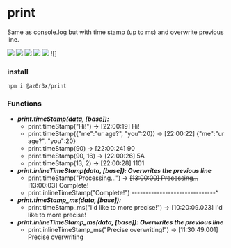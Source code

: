 # print
Same as console.log but with time stamp (up to ms) and overwrite previous line.

![](https://img.shields.io/github/stars/pandao/editor.md.svg) ![](https://img.shields.io/github/forks/pandao/editor.md.svg) ![](https://img.shields.io/github/tag/pandao/editor.md.svg) ![](https://img.shields.io/github/release/pandao/editor.md.svg) ![](https://img.shields.io/github/issues/pandao/editor.md.svg) ![]

### install
`npm i @az0r3x/print`

### Functions
+ ***print.timeStamp(data, [base]):***
    + print.timeStamp("Hi!") ->                         [22:00:19] Hi!
    + print.timeStamp({"me":"ur age?", "you":20}) ->    [22:00:22] {"me":"ur age?", "you":20}
    + print.timeStamp(90) ->                            [22:00:24] 90
    + print.timeStamp(90, 16) ->                        [22:00:26] 5A
    + print.timeStamp(13, 2) ->                         [22:00:28] 1101
+ ***print.inlineTimeStamp(data, [base]): Overwrites the previous line***
    + print.timeStamp("Processing...") -> ~~[13:00:00] Processing...~~ [13:00:03] Complete!
    + print.inlineTimeStamp("Complete!") ------------------------------^
+ ***print.timeStamp_ms(data, [base]):***
    + print.timeStamp_ms("I'd like to more precise!") ->  [10:20:09.023] I'd like to more precise!
+ ***print.inlineTimeStamp_ms(data, [base]): Overwrites the previous line***
    + print.inlineTimeStamp_ms("Precise overwriting!") -> [11:30:49.001] Precise overwriting

